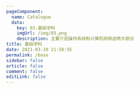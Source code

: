 ```yaml
---
pageComponent: 
  name: Catalogue
  data: 
    key: 03.基础学科
    imgUrl: /img/03.png
    description: 主要介绍操作系统和计算机网络这两大部分
title: 基础学科
date: 2021-03-20 21:50:55
permalink: /base
sidebar: false
article: false
comment: false
editLink: false
---
```

